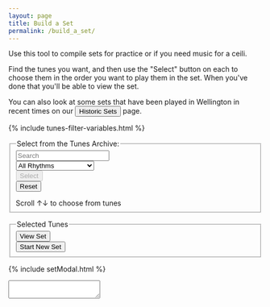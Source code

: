 ```yaml
---
layout: page
title: Build a Set
permalink: /build_a_set/
---
```


Use this tool to compile sets for practice or if you need music for a ceili.

Find the tunes you want, and then use the "Select" button on each to choose them
in the order you want to play them in the set. When you've done that you'll be able
to view the set.

You can also look at some sets that have been played in Wellington in recent times on our
<button class="filterButton" onclick="window.location.href = '/historic_sets/';">Historic Sets</button>
page.

<script>
    window.store = {
      {% assign tuneID = 0 %}
      {% assign tunes =  site.tunes | sort: 'titleID' %}
      {% for tune in tunes %}
          {% assign tuneID = tuneID | plus: 1 %}
          "{{ tuneID }}": {
              "title": "{{ tune.title | xml_escape }}",
              "tuneID": "{{ tuneID }}",
              "key": "{{ tune.key | xml_escape }}",
              "rhythm": "{{ tune.rhythm | xml_escape }}",
              "url": "{{ tune.url | xml_escape }}",
              "mp3": "",
              "abc": {{ tune.abc | jsonify }}
          }{% unless forloop.last %},{% endunless %}
      {% endfor %}
    };
</script>

<!-- Some boilerplate that's common to a number of pages -->

{% include tunes-filter-variables.html %}
<form>
    <fieldset>
        <legend>Select from the Tunes Archive:</legend>
        <div class="formParent">
        <div class="formChild">
            <input type="text" id="title-box" name="searchTitle" placeholder='Search'
            value='' onkeydown="wssTools.enableSearchButton()">
        </div>
        <div class="formChild">
            <select id="rhythm-box" name="searchRhythm"  onChange="wssTools.enableSearchButton()">
            <option value="">All Rhythms</option>
            {% for rhythm in rhythms %}
            {% if rhythm != '' %}
            <option value="{{ rhythm }}">{{ rhythm | capitalize }}</option>
            {% endif %}
            {% endfor %}
            </select>
        </div>
        </div>
        <div class="formParent">
            <div class="formChild">
                <span title="Run the filter with the default settings to see the whole list">
                    <input class="filterButton filterDisabled" id="submitSearch" type="button" name="submit" value="Select" onclick="buildSetGrid.formSearch('build', [searchTitle.value, searchRhythm.value], window.store)" disabled>
                </span>
            </div>
            <div class="formChild">   
                <span title="Reset to default">  
                    <input class="filterButton" id="formReset" type="button" name="reset" value="Reset" onclick="buildSetGrid.formReset('build', ['title-box', 'rhythm-box'], window.store)">
                </span>
            </div>
        </div>
        <p></p>
        Scroll &#8593;&#8595; to choose from <span id="tunesCount"></span> tunes
    </fieldset>
</form>

<div class="row"></div>

<form>
    <fieldset>
        <legend>Selected Tunes</legend>
        <div id="setTuneTitles" class="setChoice"></div>
        <div class="formParent">
            <div class="formChild">
                <input value='View Set' type='button' class="filterButton" onclick='viewModal()' />
            </div>
            <div class="formChild">
                <span title="Clear the music notation to start a new set">
                    <input value='Start New Set' type='button' class="filterButton" onclick='buildSetGrid.newSet()' />
                </span>
            </div>
        </div>
    </fieldset>
</form>

<div class="row"></div>

<!-- Build a Set Grid -->
<div class="gridParent">
  <div class="gridChild" id="tunesGrid"></div>
</div>

<script src="{{ site.js_host }}/js/buildSetGrid.js"></script>

{% include setModal.html %}

<!-- Area to store ABC -->

<textarea id="textAreaABC" class="abcSource"></textarea>

<script>
buildSetGrid.initialiseLunrSearch(window.store);

document.addEventListener("DOMContentLoaded", function (event) {
    buildSetGrid.displaySetGrid("build", "", window.store);
});
</script>
